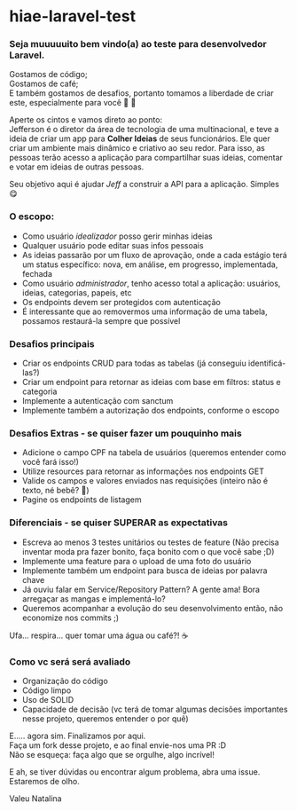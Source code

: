 # hiae-laravel-test

### Seja muuuuuito bem vindo(a) ao teste para desenvolvedor Laravel.

Gostamos de código;  
Gostamos de café;  
E também gostamos de desafios, portanto tomamos a liberdade de criar este, especialmente para você 🥳 🎉

Aperte os cintos e vamos direto ao ponto:  
Jefferson é o diretor da área de tecnologia de uma multinacional, e teve a ideia de criar um app para **Colher Ideias** de seus funcionários. Ele quer criar um ambiente mais dinâmico e criativo ao seu redor. Para isso, as pessoas terão acesso a aplicação para compartilhar suas ideias, comentar e votar em ideias de outras pessoas.  

Seu objetivo aqui é ajudar *Jeff* a construir a API para a aplicação. Simples 😋

### O escopo: 
- Como usuário *idealizador* posso gerir minhas ideias
- Qualquer usuário pode editar suas infos pessoais
- As ideias passarão por um fluxo de aprovação, onde a cada estágio terá um status específico: nova, em análise, em progresso, implementada, fechada
- Como usuário *administrador*, tenho acesso total a aplicação: usuários, ideias, categorias, papeis, etc
- Os endpoints devem ser protegidos com autenticação
- É interessante que ao removermos uma informação de uma tabela, possamos restaurá-la sempre que possível

### Desafios principais
 - Criar os endpoints CRUD para todas as tabelas (já conseguiu identificá-las?)
 - Criar um endpoint para retornar as ideias com base em filtros: status e categoria
 - Implemente a autenticação com sanctum
 - Implemente também a autorização dos endpoints, conforme o escopo

### Desafios Extras - se quiser fazer um pouquinho mais
- Adicione o campo CPF na tabela de usuários (queremos entender como você fará isso!)
- Utilize resources para retornar as informações nos endpoints GET
- Valide os campos e valores enviados nas requisições (inteiro não é texto, né bebê? 🤪)
- Pagine os endpoints de listagem

### Diferenciais - se quiser SUPERAR as expectativas
- Escreva ao menos 3 testes unitários ou testes de feature (Não precisa inventar moda pra fazer bonito, faça bonito com o que você sabe ;D)
- Implemente uma feature para o upload de uma foto do usuário
- Implemente também um endpoint para busca de ideias por palavra chave
- Já ouviu falar em Service/Repository Pattern? A gente ama! Bora arregaçar as mangas e implementá-lo?
- Queremos acompanhar a evolução do seu desenvolvimento então, não economize nos commits ;)

Ufa... respira... quer tomar uma água ou café?! ☕️

### Como vc será será avaliado
- Organização do código
- Código limpo
- Uso de SOLID
- Capacidade de decisão (vc terá de tomar algumas decisões importantes nesse projeto, queremos entender o por quê)

E..... agora sim. Finalizamos por aqui.  
Faça um fork desse projeto, e ao final envie-nos uma PR :D  
Não se esqueça: faça algo que se orgulhe, algo incrível!  

E ah, se tiver dúvidas ou encontrar algum problema, abra uma issue. Estaremos de olho.

Valeu Natalina
